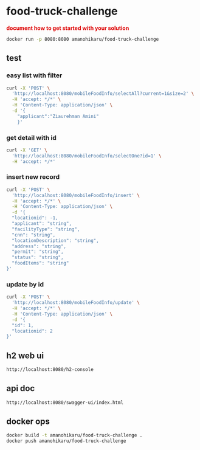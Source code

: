 # food-truck-challenge

<font color="#dd0000">**document how to get started with your solution**</font>

```bash
docker run -p 8080:8080 amanohikaru/food-truck-challenge
```

## test

### easy list with filter
```bash
curl -X 'POST' \
  'http://localhost:8080/mobileFoodInfo/selectAll?current=1&size=2' \
  -H 'accept: */*' \
  -H 'Content-Type: application/json' \
  -d '{
    "applicant":"Ziaurehman Amini"
    }'
```
### get detail with id
```bash
curl -X 'GET' \
  'http://localhost:8080/mobileFoodInfo/selectOne?id=1' \
  -H 'accept: */*'
```

### insert new record
```bash
curl -X 'POST' \
  'http://localhost:8080/mobileFoodInfo/insert' \
  -H 'accept: */*' \
  -H 'Content-Type: application/json' \
  -d '{
  "locationid": -1,
  "applicant": "string",
  "facilityType": "string",
  "cnn": "string",
  "locationDescription": "string",
  "address": "string",
  "permit": "string",
  "status": "string",
  "foodItems": "string"
}'
```
### update by id
```bash
curl -X 'POST' \
  'http://localhost:8080/mobileFoodInfo/update' \
  -H 'accept: */*' \
  -H 'Content-Type: application/json' \
  -d '{
  "id": 1,
  "locationid": 2
}'


```

## h2 web ui

```bash
http://localhost:8080/h2-console
```

## api doc

```bash
http://localhost:8080/swagger-ui/index.html
```

## docker ops

```bash
docker build -t amanohikaru/food-truck-challenge .
docker push amanohikaru/food-truck-challenge
```